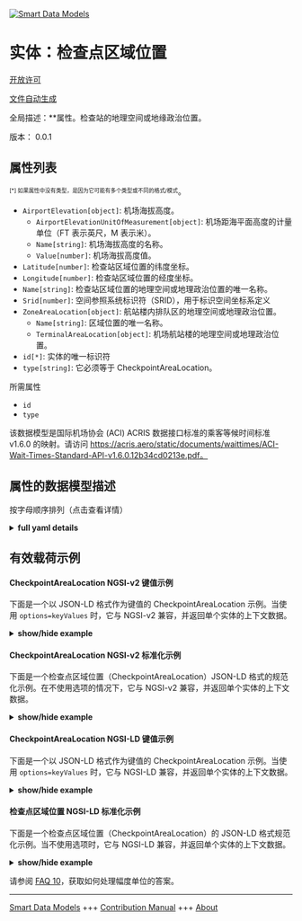 <!-- 10-Header -->    
[![Smart Data Models](https://smartdatamodels.org/wp-content/uploads/2022/01/SmartDataModels_logo.png "Logo")](https://smartdatamodels.org)    
实体：检查点区域位置    
==========<!-- /10-Header -->    
<!-- 15-License -->    
[开放许可](https://github.com/smart-data-models//dataModel.ACRIS/blob/master/CheckpointAreaLocation/LICENSE.md)    
[文件自动生成](https://docs.google.com/presentation/d/e/2PACX-1vTs-Ng5dIAwkg91oTTUdt8ua7woBXhPnwavZ0FxgR8BsAI_Ek3C5q97Nd94HS8KhP-r_quD4H0fgyt3/pub?start=false&loop=false&delayms=3000#slide=id.gb715ace035_0_60)    
<!-- /15-License -->    
<!-- 20-Description -->    
全局描述：**属性。检查站的地理空间或地缘政治位置。    
版本： 0.0.1    
<!-- /20-Description -->    
<!-- 30-PropertiesList -->    
## 属性列表    
<sup><sub>[*] 如果属性中没有类型，是因为它可能有多个类型或不同的格式/模式</sub></sup>。    
- `AirportElevation[object]`: 机场海拔高度。  	- `AirportElevationUnitOfMeasurement[object]`: 机场距海平面高度的计量单位（FT 表示英尺，M 表示米）。      
	- `Name[string]`: 机场海拔高度的名称。      
	- `Value[number]`: 机场海拔高度值。      
- `Latitude[number]`: 检查站区域位置的纬度坐标。  - `Longitude[number]`: 检查站区域位置的经度坐标。  - `Name[string]`: 检查站区域位置的地理空间或地理政治位置的唯一名称。  - `Srid[number]`: 空间参照系统标识符（SRID），用于标识空间坐标系定义  - `ZoneAreaLocation[object]`: 航站楼内排队区的地理空间或地理政治位置。  	- `Name[string]`: 区域位置的唯一名称。      
	- `TerminalAreaLocation[object]`: 机场航站楼的地理空间或地理政治位置。      
- `id[*]`: 实体的唯一标识符  - `type[string]`: 它必须等于 CheckpointAreaLocation。  <!-- /30-PropertiesList -->    
<!-- 35-RequiredProperties -->    
所需属性    
- `id`  - `type`  <!-- /35-RequiredProperties -->    
<!-- 40-RequiredProperties -->    
该数据模型是国际机场协会 (ACI) ACRIS 数据接口标准的乘客等候时间标准 v1.6.0 的映射。请访问 https://acris.aero/static/documents/waittimes/ACI-Wait-Times-Standard-API-v1.6.0.12b34cd0213e.pdf。    
<!-- /40-RequiredProperties -->    
<!-- 50-DataModelHeader -->    
## 属性的数据模型描述    
按字母顺序排列（点击查看详情）    
<!-- /50-DataModelHeader -->    
<!-- 60-ModelYaml -->    
<details><summary><strong>full yaml details</strong></summary>      
```yaml    
CheckpointAreaLocation:      
  description: Property. The geospatial or geopolitical location of a Checkpoint.      
  properties:      
    AirportElevation:      
      description: 'The height of an Airport, above sea level.'      
      properties:      
        AirportElevationUnitOfMeasurement:      
          description: The unit of measure of the height of an Airport above sea level (FT for foot or M for metre).      
          properties:      
            Name:      
              description: The name of the unit of measure for an Airport elevation above sea level.      
              type: string      
              x-ngsi:      
                type: Property      
          type: object      
          x-ngsi:      
            type: Property      
        Name:      
          description: The name of an Airport elevation above sea level.      
          type: string      
          x-ngsi:      
            type: Property      
        Value:      
          description: The value of an Airport elevation above sea level.      
          type: number      
          x-ngsi:      
            type: Property      
      type: object      
      x-ngsi:      
        type: Property      
    Latitude:      
      description: Coordinate of the latitude of the checkpoint area location.      
      type: number      
      x-ngsi:      
        type: Property      
    Longitude:      
      description: Coordinate of the longitude of the checkpoint area location.      
      type: number      
      x-ngsi:      
        type: Property      
    Name:      
      description: Unique name for geospatial or geopolitical location of a Checkpoint Area Location.      
      type: string      
      x-ngsi:      
        type: Property      
    Srid:      
      description: 'A Spatial Reference System Identifier (SRID), to identify the spatial coordinate system definitions'      
      type: number      
      x-ngsi:      
        type: Property      
    ZoneAreaLocation:      
      description: The geospatial or geopolitical location of a Queuing Zone in a Terminal.      
      properties:      
        Name:      
          description: Unique name for the Zone Area Location.      
          type: string      
          x-ngsi:      
            type: Property      
        TerminalAreaLocation:      
          description: The geospatial or geopolitical location of an Airport Terminal building.      
          properties:      
            AirportLocation:      
              description: The geospatial or geopolitical location of an Airport.      
              properties:      
                Latitude:      
                  description: Coordinate for latitude of the Airport.      
                  type: number      
                  x-ngsi:      
                    type: Property      
                Longitude:      
                  description: Coordinate for longitude of the Airport.      
                  type: number      
                  x-ngsi:      
                    type: Property      
                Name:      
                  description: Unique name for the Airport Location.      
                  type: string      
                  x-ngsi:      
                    type: Property      
                Srid:      
                  description: 'A Spatial Reference System Identifier (SRID), to identify the spatial coordinate system definitions.'      
                  type: integer      
                  x-ngsi:      
                    type: Property      
              type: object      
              x-ngsi:      
                type: Property      
            Name:      
              description: Unique name for the Terminal Area Location.      
              type: string      
              x-ngsi:      
                type: Property      
          type: object      
          x-ngsi:      
            type: Property      
      type: object      
      x-ngsi:      
        type: Property      
    id:      
      anyOf:      
        - description: Identifier format of any NGSI entity      
          maxLength: 256      
          minLength: 1      
          pattern: ^[\w\-\.\{\}\$\+\*\[\]`|~^@!,:\\]+$      
          type: string      
          x-ngsi:      
            type: Property      
        - description: Identifier format of any NGSI entity      
          format: uri      
          type: string      
          x-ngsi:      
            type: Property      
      description: Unique identifier of the entity      
      x-ngsi:      
        type: Property      
    type:      
      description: It must be equal to CheckpointAreaLocation.      
      enum:      
        - CheckpointAreaLocation      
      type: string      
      x-ngsi:      
        type: Property      
  required:      
    - id      
    - type      
  type: object      
  x-derived-from: https://acris.aero/static/documents/waittimes/ACI-Wait-Times-API-Specification-v1.6.0.1c4ec122da9a.yaml      
  x-disclaimer: 'Redistribution and use in source and binary forms, with or without modification, are permitted  provided that the license conditions are met. Copyleft (c) 2022 Contributors to Smart Data Models Program'      
  x-license-url: https://github.com/smart-data-models/dataModel.ACRIS/blob/master/CheckpointAreaLocation/LICENSE.md      
  x-model-schema: https://smart-data-models.github.io/dataModel.ACRIS/CheckpointAreaLocation/schema.json      
  x-model-tags: ACRIS      
  x-version: 0.0.1      
```    
</details>      
<!-- /60-ModelYaml -->    
<!-- 70-MiddleNotes -->    
<!-- /70-MiddleNotes -->    
<!-- 80-Examples -->    
## 有效载荷示例    
#### CheckpointAreaLocation NGSI-v2 键值示例    
下面是一个以 JSON-LD 格式作为键值的 CheckpointAreaLocation 示例。当使用 `options=keyValues` 时，它与 NGSI-v2 兼容，并返回单个实体的上下文数据。    
<details><summary><strong>show/hide example</strong></summary>      
```json  
{  
  "id": "urn:ngsi-ld:CheckpointAreaLocation:id:BLBC:14665623",  
  "type": "CheckpointAreaLocation",  
  "Latitude": 40.42,  
  "Longitude": 3.708,  
  "Name": "As since dream public analysis clear one. Federal skill term court.",  
  "Srid": 4326,  
  "AirportElevation": {  
    "Name": "",  
    "Value": 777.7,  
    "AirportElevationUnitOfMeasurement": {  
      "Name": "Meters"  
    }  
  },  
  "ZoneAreaLocation": {  
    "Name": "",  
    "TerminalAreaLocation": {  
      "Name": "",  
      "AirportLocation": {  
        "Latitude": 40.42,  
        "Longitude": 3.708,  
        "Name": "Barajas",  
        "Srid": 4326  
      }  
    }  
  }  
}  
```  
</details>    
#### CheckpointAreaLocation NGSI-v2 标准化示例    
下面是一个检查点区域位置（CheckpointAreaLocation）JSON-LD 格式的规范化示例。在不使用选项的情况下，它与 NGSI-v2 兼容，并返回单个实体的上下文数据。    
<details><summary><strong>show/hide example</strong></summary>      
```json  
{  
  "id": "urn:ngsi-ld:CheckpointAreaLocation:id:KSRW:92816613",  
  "type": "CheckpointAreaLocation",  
  "Latitude": {  
    "type": "Number",  
    "value": 2.4  
  },  
  "Longitude": {  
    "type": "Number",  
    "value": 5.3  
  },  
  "Name": {  
    "type": "Text",  
    "value": ""  
  },  
  "Srid": {  
    "type": "Number",  
    "value": 4326  
  },  
  "AirportElevation": {  
    "type": "StructuredValue",  
    "value": {  
      "Name": "",  
      "Value": 487.8,  
      "AirportElevationUnitOfMeasurement": {  
        "Name": "Meters"  
      }  
    }  
  },  
  "ZoneAreaLocation": {  
    "type": "StructuredValue",  
    "value": {  
      "Name": "",  
      "TerminalAreaLocation": {  
        "Name": "Madrid",  
        "AirportLocation": {  
          "Latitude": 40.41,  
          "Longitude": 3.7,  
          "Name": "",  
          "Srid": 662  
        }  
      }  
    }  
  }  
}  
```  
</details>    
#### CheckpointAreaLocation NGSI-LD 键值示例    
下面是一个以 JSON-LD 格式作为键值的 CheckpointAreaLocation 示例。当使用 `options=keyValues` 时，它与 NGSI-LD 兼容，并返回单个实体的上下文数据。    
<details><summary><strong>show/hide example</strong></summary>      
```json  
{  
  "id": "urn:ngsi-ld:CheckpointAreaLocation:id:BLBC:14665623",  
  "type": "CheckpointAreaLocation",  
  "Latitude": 40.42,  
  "Longitude": 3.708,  
  "Name": "As since dream public analysis clear one. Federal skill term court.",  
  "Srid": 4326,  
  "AirportElevation": {  
    "Name": "",  
    "Value": 777.7,  
    "AirportElevationUnitOfMeasurement": {  
      "Name": "Meters"  
    }  
  },  
  "ZoneAreaLocation": {  
    "Name": "",  
    "TerminalAreaLocation": {  
      "Name": "",  
      "AirportLocation": {  
        "Latitude": 40.42,  
        "Longitude": 3.708,  
        "Name": "Barajas",  
        "Srid": 4326  
      }  
    }  
  },  
  "@context": [  
    "https://raw.githubusercontent.com/smart-data-models/dataModel.ACRIS/master/context.jsonld"  
  ]  
}  
```  
</details>    
#### 检查点区域位置 NGSI-LD 标准化示例    
下面是一个检查点区域位置（CheckpointAreaLocation）的 JSON-LD 格式规范化示例。当不使用选项时，它与 NGSI-LD 兼容，并返回单个实体的上下文数据。    
<details><summary><strong>show/hide example</strong></summary>      
```json  
{  
    "id": "urn:ngsi-ld:CheckpointAreaLocation:id:KSRW:92816613",  
    "type": "CheckpointAreaLocation",  
    "Latitude": {  
        "type": "Property",  
        "value": 40.42  
    },  
    "Longitude": {  
        "type": "Property",  
        "value": 3.708  
    },  
    "Name": {  
        "type": "Property",  
        "value": "Madrid"  
    },  
    "Srid": {  
        "type": "Property",  
        "value": 4326  
    },  
    "AirportElevation": {  
        "type": "Property",  
        "value": {  
            "Name": "",  
            "Value": 487.8,  
            "AirportElevationUnitOfMeasurement": {  
                "Name": "Meters"  
            }  
        }  
    },  
    "ZoneAreaLocation": {  
        "type": "Property",  
        "value": {  
            "Name": "",  
            "TerminalAreaLocation": {  
                "Name": "Madrid",  
                "AirportLocation": {  
                    "Latitude": 40.42,  
                    "Longitude": 3.708,  
                    "Name": "",  
                    "Srid": 4326  
                }  
            }  
        }  
    },  
    "@context": [  
        "https://raw.githubusercontent.com/smart-data-models/dataModel.ACRIS/master/context.jsonld"  
    ]  
}  
```  
</details><!-- /80-Examples -->    
<!-- 90-FooterNotes -->    
<!-- /90-FooterNotes -->    
<!-- 95-Units -->    
请参阅 [FAQ 10](https://smartdatamodels.org/index.php/faqs/)，获取如何处理幅度单位的答案。    
<!-- /95-Units -->    
<!-- 97-LastFooter -->    
---    
[Smart Data Models](https://smartdatamodels.org) +++ [Contribution Manual](https://bit.ly/contribution_manual) +++ [About](https://bit.ly/Introduction_SDM)<!-- /97-LastFooter -->    
